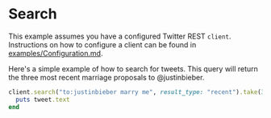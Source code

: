 # Search

This example assumes you have a configured Twitter REST `client`. Instructions
on how to configure a client can be found in [examples/Configuration.md][cfg].

[cfg]: https://github.com/sferik/twitter/blob/master/examples/Configuration.md

Here's a simple example of how to search for tweets. This query will return the
three most recent marriage proposals to @justinbieber.

```ruby
client.search("to:justinbieber marry me", result_type: "recent").take(3).each do |tweet|
  puts tweet.text
end
```
